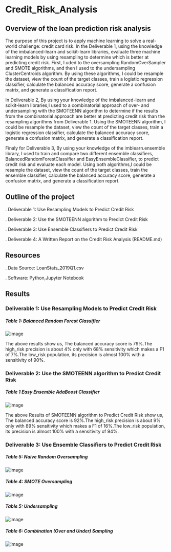 # Credit_Risk_Analysis

## Overview of the loan prediction risk analysis

The purpose of this project is to apply machine learning to solve a real-world challenge: credit card risk. In the Deliverable 1, using the knowledge of the imbalanced-learn and scikit-learn libraries, evaluate three machine learning models by using resampling to determine which is better at predicting credit risk. First, I uded to the oversampling RandomOverSampler and SMOTE algorithms, and then I used to the undersampling ClusterCentroids algorithm. By using these algorithms, I could be resample the dataset, view the count of the target classes, train a logistic regression classifier, calculate the balanced accuracy score, generate a confusion matrix, and generate a classification report.

In Deliverable 2, By using your knowledge of the imbalanced-learn and scikit-learn libraries,I used to a combinatorial approach of over- and undersampling with the SMOTEENN algorithm to determine if the results from the combinatorial approach are better at predicting credit risk than the resampling algorithms from Deliverable 1. Using the SMOTEENN algorithm, I could be resample the dataset, view the count of the target classes, train a logistic regression classifier, calculate the balanced accuracy score, generate a confusion matrix, and generate a classification report.

Finaly for Deliverable 3, By using your knowledge of the imblearn.ensemble library, I used to train and compare two different ensemble classifiers, BalancedRandomForestClassifier and EasyEnsembleClassifier, to predict credit risk and evaluate each model. Using both algorithms,I could be resample the dataset, view the count of the target classes, train the ensemble classifier, calculate the balanced accuracy score, generate a confusion matrix, and generate a classification report.

## Outline of the project

  . Deliverable 1: Use Resampling Models to Predict Credit Risk
  
  . Deliverable 2: Use the SMOTEENN algorithm to Predict Credit Risk
  
  . Deliverable 3: Use Ensemble Classifiers to Predict Credit Risk
  
  . Deliverable 4: A Written Report on the Credit Risk Analysis (README.md)
  
 ## Resources
 
  . Data Source: LoanStats_2019Q1.csv
  
  . Software: Python,Jupyter Notebook 
  
 ## Results
 
 ### Deliverable 1: Use Resampling Models to Predict Credit Risk
 
 ##### Table 1: Balanced Random Forest Classifier
 
 ![image](https://user-images.githubusercontent.com/80365882/125183263-f92bb780-e1c9-11eb-95e2-5a66c52b7930.png)

 The above results show us, The balanced accuracy score is 79%.The high_risk precision is about 4% only with 68% sensitivity which makes a F1 of 7%.The low_risk population, its precision is almost 100% with a sensitivity of 90%.
 
  ### Deliverable 2: Use the SMOTEENN algorithm to Predict Credit Risk
  
  ##### Table 1 Easy Ensemble AdaBoost Classifier
  
 ![image](https://user-images.githubusercontent.com/80365882/125183271-09dc2d80-e1ca-11eb-86fc-200bc2db9d42.png)

The above Results of SMOTEENN algorithm to Predict Credit Risk show us, The balanced accuracy score is 92%.The high_risk precision is about 9% only with 89% sensitivity which makes a F1 of 16%.The low_risk population, its precision is almost 100% with a sensitivity of 94%.
 

### Deliverable 3: Use Ensemble Classifiers to Predict Credit Risk
 
 
 ##### Table 5: Naive Random Oversampling
 
![image](https://user-images.githubusercontent.com/80365882/125183304-62abc600-e1ca-11eb-802d-d5745b32aed2.png)
 
 
 ##### Table 4: SMOTE Oversampling
  
![image](https://user-images.githubusercontent.com/80365882/125183311-70614b80-e1ca-11eb-8f31-812160033e43.png)

 ##### Table 5: Undersampling
 
![image](https://user-images.githubusercontent.com/80365882/125183315-7c4d0d80-e1ca-11eb-8b39-598f57880c46.png)
 
  ##### Table 6: Combination (Over and Under) Sampling
  
![image](https://user-images.githubusercontent.com/80365882/125183323-8838cf80-e1ca-11eb-84ba-88bb81ce0561.png)

 
 
